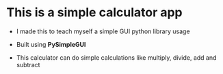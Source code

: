 # This is a simple calculator app

* I made this to teach myself a simple GUI python library usage

* Built using **PySimpleGUI**

* This calculator can do simple calculations like multiply, divide, add and subtract